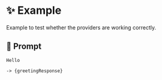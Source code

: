 # ✨ Example

Example to test whether the providers are working correctly.

## 💬 Prompt

```text
Hello
```

`-> {greetingResponse}`
